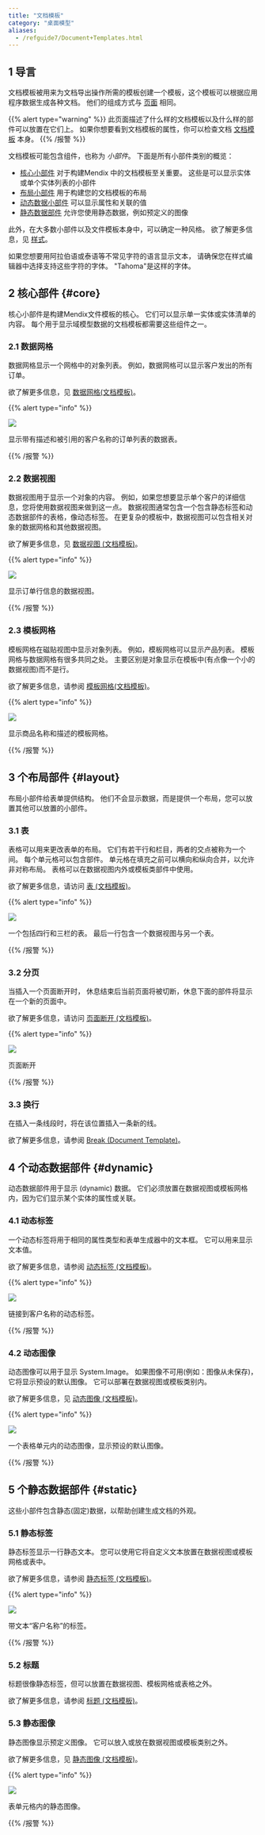 ```yaml
---
title: "文档模板"
category: "桌面模型"
aliases:
  - /refguide7/Document+Templates.html
---
```


## 1 导言

文档模板被用来为文档导出操作所需的模板创建一个模板，这个模板可以根据应用程序数据生成各种文档。 他们的组成方式与 [页面](pages) 相同。

{{% alert type="warning" %}}
此页面描述了什么样的文档模板以及什么样的部件可以放置在它们上。 如果你想要看到文档模板的属性，你可以检查文档 [文档模板](document-template) 本身。
{{% /报警 %}}

文档模板可能包含组件，也称为 _小部件_。 下面是所有小部件类别的概览：

* [核心小部件](#core) 对于构建Mendix 中的文档模板至关重要。 这些是可以显示实体或单个实体列表的小部件
* [布局小部件](#layout) 用于构建您的文档模板的布局
* [动态数据小部件](#dynamic) 可以显示属性和关联的值
* [静态数据部件](#static) 允许您使用静态数据，例如预定义的图像

此外，在大多数小部件以及文件模板本身中，可以确定一种风格。 欲了解更多信息，见 [样式](style)。

如果您想要用阿拉伯语或泰语等不常见字符的语言显示文本， 请确保您在样式编辑器中选择支持这些字符的字体。 "Tahoma"是这样的字体。

## 2 核心部件 {#core}

核心小部件是构建Mendix文件模板的核心。 它们可以显示单一实体或实体清单的内容。 每个用于显示域模型数据的文档模板都需要这些组件之一。

### 2.1 数据网格

数据网格显示一个网格中的对象列表。 例如，数据网格可以显示客户发出的所有订单。

欲了解更多信息，见 [数据网格(文档模板)](data-grid-document-template)。

{{% alert type="info" %}}

![](attachments/819203/918138.png)

显示带有描述和被引用的客户名称的订单列表的数据表。

{{% /报警 %}}

### 2.2 数据视图

数据视图用于显示一个对象的内容。 例如，如果您想要显示单个客户的详细信息，您将使用数据视图来做到这一点。 数据视图通常包含一个包含静态标签和动态数据部件的表格，像动态标签。 在更复杂的模板中，数据视图可以包含相关对象的数据网格和其他数据视图。

欲了解更多信息，见 [数据视图 (文档模板)](data-view-document-template)。

{{% alert type="info" %}}

![](attachments/819203/918139.png)

显示订单行信息的数据视图。

{{% /报警 %}}

### 2.3 模板网格

模板网格在磁贴视图中显示对象列表。 例如，模板网格可以显示产品列表。 模板网格与数据网格有很多共同之处。 主要区别是对象显示在模板中(有点像一个小的数据视图)而不是行。

欲了解更多信息，请参阅 [模板网格(文档模板)](template-grid-document-template)。

{{% alert type="info" %}}

![](attachments/819203/918137.png)

显示商品名称和描述的模板网格。

{{% /报警 %}}

## 3 个布局部件 {#layout}

布局小部件给表单提供结构。 他们不会显示数据，而是提供一个布局，您可以放置其他可以放置的小部件。

### 3.1 表

表格可以用来更改表单的布局。 它们有若干行和栏目，两者的交点被称为一个间。 每个单元格可以包含部件。 单元格在填充之前可以横向和纵向合并，以允许非对称布局。 表格可以在数据视图内外或模板类部件中使用。

欲了解更多信息，请访问 [表 (文档模板)](table-document-template)。

{{% alert type="info" %}}

![](attachments/819203/918134.png)

一个包括四行和三栏的表。 最后一行包含一个数据视图与另一个表。

{{% /报警 %}}

### 3.2 分页

当插入一个页面断开时， 休息结束后当前页面将被切断，休息下面的部件将显示在一个新的页面中。

欲了解更多信息，请访问 [页面断开 (文档模板)](page-break-document-template)。

{{% alert type="info" %}}

![](attachments/819203/918135.png)

页面断开

{{% /报警 %}}

### 3.3 换行

在插入一条线段时，将在该位置插入一条新的线。

欲了解更多信息，请参阅 [Break (Document Template)](line-break-document-template)。

## 4 个动态数据部件 {#dynamic}

动态数据部件用于显示 (dynamic) 数据。 它们必须放置在数据视图或模板网格内，因为它们显示某个实体的属性或关联。

### 4.1 动态标签

一个动态标签将用于相同的属性类型和表单生成器中的文本框。 它可以用来显示文本值。

欲了解更多信息，请参阅 [动态标签 (文档模板)](dynamic-label-document-template)。

{{% alert type="info" %}}

![](attachments/819203/918131.png)

链接到客户名称的动态标签。

{{% /报警 %}}

### 4.2 动态图像

动态图像可以用于显示 System.Image。 如果图像不可用(例如：图像从未保存)，它将显示预设的默认图像。 它可以部署在数据视图或模板类别内。

欲了解更多信息，见 [动态图像 (文档模板)](dynamic-image-document-template)。

{{% alert type="info" %}}

![](attachments/819203/918132.png)

一个表格单元内的动态图像，显示预设的默认图像。

{{% /报警 %}}

## 5 个静态数据部件 {#static}

这些小部件包含静态(固定)数据，以帮助创建生成文档的外观。

### 5.1 静态标签

静态标签显示一行静态文本。 您可以使用它将自定义文本放置在数据视图或模板网格或表中。

欲了解更多信息，请参阅 [静态标签 (文档模板)](static-label-document-template)。

{{% alert type="info" %}}

![](attachments/819203/918130.png)

带文本“客户名称”的标签。

{{% /报警 %}}

### 5.2 标题

标题很像静态标签，但可以放置在数据视图、模板网格或表格之外。

欲了解更多信息，请参阅 [标题 (文档模板)](title-document-template)。

### 5.3 静态图像

静态图像显示预定义图像。 它可以放入或放在数据视图或模板类别之外。

欲了解更多信息，见 [静态图像 (文档模板)](static-image-document-template)。

{{% alert type="info" %}}

![](attachments/819203/918133.png)

表单元格内的静态图像。

{{% /报警 %}}

